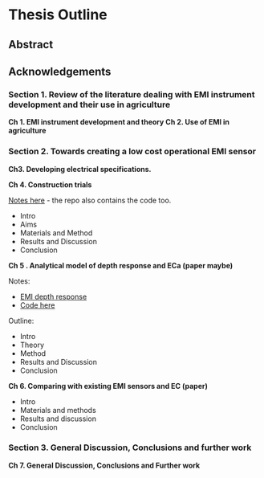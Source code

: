 # Thesis Outline

## Abstract

## Acknowledgements

### Section 1\. Review of the literature dealing with EMI instrument development and their use in agriculture

**Ch 1\. EMI instrument development and theory Ch 2\. Use of EMI in agriculture**

### Section 2\. Towards creating a low cost operational EMI sensor

**Ch3\. Developing electrical specifications.**

**Ch 4\. Construction trials**

[Notes here](https://protect-au.mimecast.com/s/StbFCP7yOZtEJw1NHzMZhR?domain=github.com) - the repo also contains the code too.

- Intro
- Aims
- Materials and Method
- Results and Discussion
- Conclusion

**Ch 5 . Analytical model of depth response and ECa (paper maybe)**

Notes:

- [EMI depth response](https://github.com/KipCrossing/OpenEM/blob/master/EMI%20Depth%20Response.pdf)
- [Code here](https://github.com/KipCrossing/EMIsensor)

Outline:

- Intro
- Theory
- Method
- Results and Discussion
- Conclusion

**Ch 6\. Comparing with existing EMI sensors and EC (paper)**

- Intro
- Materials and methods
- Results and discussion
- Conclusion

### Section 3\. General Discussion, Conclusions and further work

**Ch 7\. General Discussion, Conclusions and Further work**
